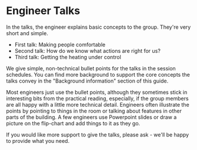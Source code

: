 # Engineer Talks

In the talks, the engineer explains basic concepts to the group.  They're very short and simple. 

- First talk: Making people comfortable
- Second talk: How do we know what actions are right for us?
- Third talk: Getting the heating under control

We give simple, non-technical bullet points for the talks in the session schedules.  You can find more background to support the core concepts the talks convey in the "Background information" section of this guide.

[](practical-reading)

Most engineers just use the bullet points, although they sometimes stick in interesting bits from the practical reading, especially, if the group members are all happy with a little more technical detail.  Engineers often illustrate the points by pointing to things in the room or talking about features in other parts of the building.  A few engineers use Powerpoint slides or draw a picture on the flip-chart and add things to it as they go.

If you would like more support to give the talks, please ask - we'll be happy to provide what you need. 


<!--


This week's engineer talk lays out some basic concepts that it is important for the group to understand, because they affect which of two major paths a community building might take in future.  The talk is about why we heat buildings, and especially, what makes people feel comfortable.  After a discussion with our first set of engineers, we provide simple bullet points for the talk, a memory aid list of the six elements of thermal comfort, and a few details that could be useful.  

 We can write up just a bit more further information with technical links as required, for instance, see

- [HeatHack Reading Materials - Thermal Comfort](https://jeancarletta.github.io/HeatHack-Sessions/thermal-comfort/thermal-comfort.html)

## Bullet points

- We heat buildings mostly to make people comfortable

- Thermal comfort isn’t just about air temperature!

- If you’re surrounded by cold surfaces, they take heat from you

- Some materials warm up (and cool down) quickly when you turn the heating on.  Stone does not.

- Problem:  how do you make a stone building feel warm if it doesn’t make sense to heat it because it’s mostly empty?  

- **Make** it make sense to heat it – by finding a good reason to use the building more

- Put something very warm not too far from the people (like an infrared panel)

- Put something gently warm right up against them (like heated seating or underfloor heating - or cats)

- Thermal comfort is about more air temperature and the surrounding surfaces

- Deal with the draughts

- Make sure the building isn’t damp – vent out moist air from people breathing in there, and mind that roof!

- Make sure the temperature doesn’t keep changing so they don’t have to keep taking clothes on and off

- Know who’s running around and who’s not

- What about the building?  Take advice – if they aren’t damp, some of them will be just fine.  Others need a minimum temperature kept.

-->


<!-- unwanted, if anyone wants it later, check it over first
## Slightly more detailed and techier "script" version - 

Heating is the biggest use of energy in a community building, so the first thing we need think about it why we heat buildings.  The main reason is to make people comfortable.

Air temperature is important to comfort, but people are fairly adaptable, as long as the air temperature doesn't vary more than around 2C.  Temperature swings make them uncomfortable even if the temperatures are "right", because they need to continually adjust their clothing.  

Air temperature is only one of six things that affect their thermal comfort.  The average temperature of the surfaces around them - the "mean radiant temperature" - is just as important.  Windows are always a bit cold especially if they're single glazed.

Surfaces in stone buildings especially take a long time to warm up because stone has high "thermal mass", and that makes them uncomfortable and expensive to heat for occasional use.  Modern materials might quickly come to match the air temperature but stone does not.  There are two ways out of this 

- use the building more (since each use gets more comfortable for the same energy in) 
- don't bother trying to heat the building, just heat the people either by putting something very warm near them (e.g., infrared panel) or putting something gently warm right up against them (heated seating, hot water bottle, low underfloor heating)


The other four things that affect thermal comfort:

- draughts - can be cheap to address, but very often get overlooked!
- humidity - one of the most critical things you can do to make a building comfortable is make sure it is watertight so it doesn't get damp. 
- metabolic rate - mostly, how active the people are
- clothing levels 

Second reason to heat buildings:  building preservation.  

- How much heating is required depends on the building, situation, and what the building contains.
- The experts don't agree what's actually required and it tends to depend on energy prices - some conservationists are beginning to say that some older buildings don't need heating at all.
- Damp is the enemy, and heating isn't the main solution - keep the building water-tight and well-ventilated especially after people have been in.
- Common recommendation: a minimum "set back" temperature at which the heating will come on gently (much better than heating the building a couple of hours a day for good luck)

   - some sources say 7-8C for stone churches, 
   - some architects specify on the building plans 
   - conservationists have specific recommendations for oil paintings and so on.

Thing to think about: what's our strategy for heating the building?


<!-- :TODO: need to say something in the materials about not letting lots of warm air into a cold stone building because there will then be condensation on the inside - but there really isn't time for this kind of detail! -->

<!-- session 2
Payback is too slow for heat loss mitigations on a building you don't use often, and it's hard to get grants and donations for infrequently used buildings because the community amenity is less.
-->

<!-- too much detail; insulation is for session 2

Stone buildings are excellent at damping down the extremes in outside temperature - making it cooler inside during the day/in the spring and warmer inside at night/in the autumn than it would be in a more reactive building - but they are extremely difficult to make warm for a short time.  On the other hand, once the stones are warm, they cool down slowly.  They also are more expensive and more difficult to retrofit with heat loss mitigations, with some uncertainty about what's safe to do but also many useful case studies that show techniques that work. The key is ventilation and breatheability - it's critical not to let moisture get trapped in the building.
-->
